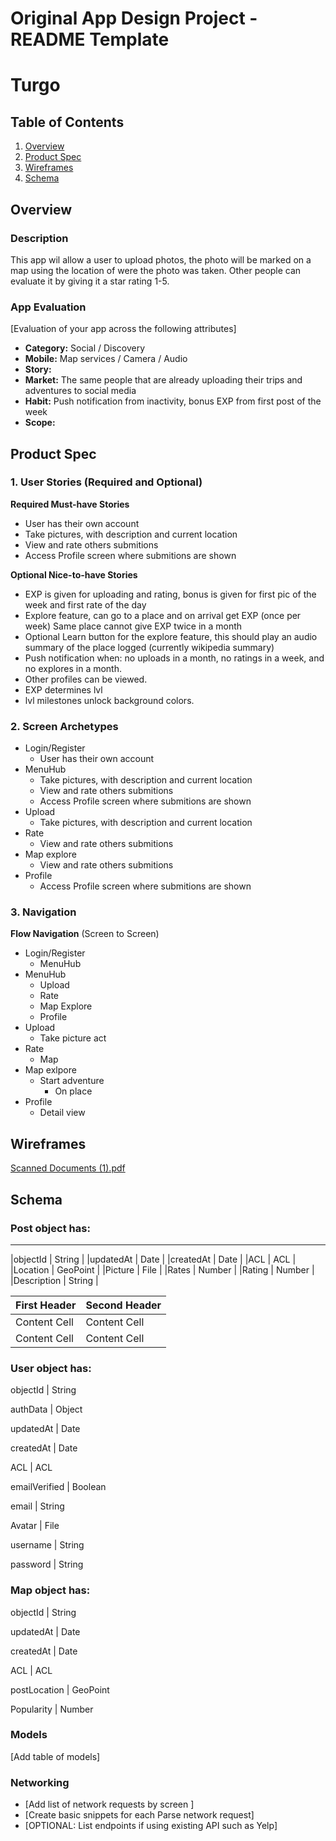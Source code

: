 Original App Design Project - README Template
===

# Turgo

## Table of Contents
1. [Overview](#Overview)
1. [Product Spec](#Product-Spec)
1. [Wireframes](#Wireframes)
2. [Schema](#Schema)

## Overview
### Description
This app wil allow a user to upload photos, the photo will be marked on a map using the location of were the photo was taken. Other people can evaluate it by giving it a star rating 1-5. 

### App Evaluation
[Evaluation of your app across the following attributes]
- **Category:** Social / Discovery
- **Mobile:** Map services / Camera / Audio
- **Story:** 
- **Market:** The same people that are already uploading their trips and adventures to social media
- **Habit:** Push notification from inactivity, bonus EXP from first post of the week
- **Scope:**

## Product Spec

### 1. User Stories (Required and Optional)

**Required Must-have Stories**

* User has their own account
* Take pictures, with description and current location
* View and rate others submitions
* Access Profile screen where submitions are shown

**Optional Nice-to-have Stories**

* EXP is given for uploading and rating, bonus is given for first pic of the week and first rate of the day
* Explore feature, can go to a place and on arrival get EXP (once per week) Same place cannot give EXP twice in a month
* Optional Learn button for the explore feature, this should play an audio summary of the place logged (currently wikipedia summary)
* Push notification when: no uploads in a month, no ratings in a week, and no explores in a month.
* Other profiles can be viewed.
* EXP determines lvl
* lvl milestones unlock background colors.


### 2. Screen Archetypes

* Login/Register
    * User has their own account
* MenuHub
    * Take pictures, with description and current location
    * View and rate others submitions
    * Access Profile screen where submitions are shown
* Upload 
    * Take pictures, with description and current location
* Rate 
    * View and rate others submitions
* Map explore
    * View and rate others submitions
* Profile 
    * Access Profile screen where submitions are shown
### 3. Navigation

**Flow Navigation** (Screen to Screen)

* Login/Register
   * MenuHub
* MenuHub
   * Upload 
   * Rate 
   * Map Explore 
   * Profile 
* Upload
    * Take picture act
* Rate
    * Map
* Map exlpore
    * Start adventure
        * On place
* Profile
    * Detail view

## Wireframes
[Scanned Documents (1).pdf](https://github.com/amalla2002/Turgo/files/8902711/Scanned.Documents.1.pdf)


## Schema 

### Post object has:
----------------------------
|objectId 		| String    |
|updatedAt 		| Date      |
|createdAt 		| Date      |
|ACL 			   | ACL       |
|Location 		| GeoPoint  |
|Picture 		| File      |
|Rates 			| Number    |
|Rating 			| Number    |
|Description 	| String    |

| First Header  | Second Header |
| ------------- | ------------- |
| Content Cell  | Content Cell  |
| Content Cell  | Content Cell  |

### User object has: 

objectId 		| String

authData 		| Object

updatedAt 		| Date

createdAt 		| Date

ACL 			   | ACL

emailVerified 	| Boolean 

email 			| String

Avatar 			| File

username 		| String

password 		| String

### Map object has: 

objectId 		| String

updatedAt 		| Date

createdAt 		| Date

ACL 			   | ACL

postLocation	| GeoPoint

Popularity		| Number

### Models
[Add table of models]
### Networking
- [Add list of network requests by screen ]
- [Create basic snippets for each Parse network request]
- [OPTIONAL: List endpoints if using existing API such as Yelp]
